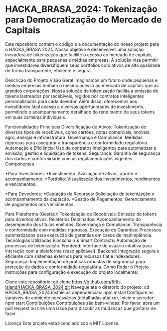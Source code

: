 # HACKA_BRASA_2024: Tokenização para Democratização do Mercado de Capitais
Este repositório contém o código e a documentação do nosso projeto para o HACKA_BRASA 2024. Nosso objetivo é desenvolver uma solução inovadora de tokenização que facilite o acesso ao mercado de capitais, especialmente para pequenas e médias empresas. A solução visa permitir que investidores diversifiquem seus portfólios com ativos de alta qualidade de forma transparente, eficiente e segura.

Descrição do Projeto
Visão Geral
Imaginamos um futuro onde pequenas e médias empresas tenham o mesmo acesso ao mercado de capitais que as grandes corporações. Nossa solução de tokenização facilita a emissão de tokens lastreados por recebíveis, regidos por contratos inteligentes personalizados para cada devedor. Além disso, oferecemos aos investidores fácil acesso a diversas oportunidades de investimento, permitindo o acompanhamento detalhado do rendimento de seus tokens em suas carteiras individuais.

Funcionalidades Principais
Diversificação de Ativos: Tokenização de diversos tipos de recebíveis, como cartões, notas comerciais, imóveis, agro, energia e infraestrutura.
Governança e Compliance: Medidas rigorosas para assegurar a transparência e conformidade regulatória.
Automação e Eficiência: Uso de contratos inteligentes para automatizar a emissão, gestão e liquidação de tokens.
Segurança: Garantia de segurança dos dados e conformidade com as regulamentações vigentes.
Componentes

*Para Investidores:
 *Investimento: Avaliação de ativos, aporte e acompanhamento.
 *Portfólio: Visualização dos investimentos, rendimentos e vencimentos.
 
*Para Devedores:
 *Captação de Recursos: Solicitação de tokenização e acompanhamento da captação.
 *Gestão de Pagamentos: Gerenciamento de pagamentos nos vencimentos.

Para Plataforma (Gestão):
Tokenização de Recebíveis: Emissão de tokens para diversos ativos.
Relatórios Detalhados: Acompanhamento do desempenho dos títulos emitidos.
Governança e Compliance: Transparência e conformidade com medidas rigorosas.
Execução de Garantias: Processos automatizados para execução de garantias em casos de inadimplência.
Tecnologias Utilizadas
Blockchain & Smart Contracts: Automação de processos de tokenização.
Frontend: Interface de usuário intuitiva para interação com a plataforma (caso aplicável).
Backend: Integração segura e eficiente com sistemas externos para recursos fiat e indexadores.
Segurança: Implementação de práticas robustas de segurança para proteção de dados e conformidade regulatória.
Como Rodar o Projeto
Instruções para configuração e execução do projeto localmente:

Clone este repositório: git clone https://github.com/fifth-island/HACKA_BRASA_2024.git
Navegue até o diretório do projeto: cd HACKA_BRASA_2024
Instale as dependências: npm install
Configure as variáveis de ambiente necessárias (detalhadas abaixo).
Inicie o servidor: npm start
Contribuições
Contribuições são bem-vindas! Por favor, abra um pull request ou crie uma issue para discutir as mudanças que gostaria de fazer.

Licença
Este projeto está licenciado sob a MIT License.
